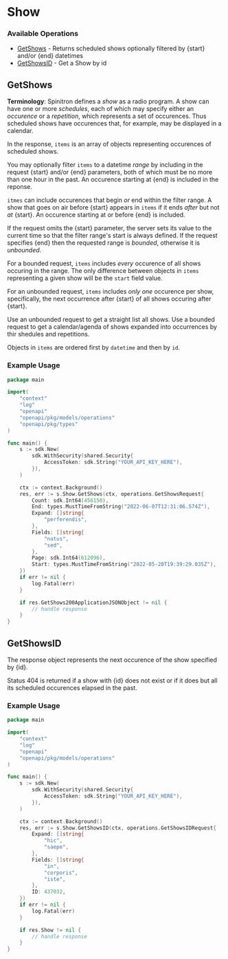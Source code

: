# Show

### Available Operations

* [GetShows](#getshows) - Returns scheduled shows optionally filtered by {start} and/or {end} datetimes
* [GetShowsID](#getshowsid) - Get a Show by id

## GetShows

**Terminology**: Spinitron defines a *show* as a radio program. A show can have one or more *schedules*,
each of which may specify either an *occurence* or a *repetition*, which represents a set of occurences.
Thus scheduled shows have occurences that, for example, may be displayed in a calendar.

In the response, `items` is an array of objects representing occurences of scheduled shows.

You may optionally filter `items` to a datetime *range* by including in the request {start} and/or {end}
parameters, both of which must be no more than one hour in the past. An occurence starting at {end} is
included in the reponse.

`itmes` can include occurences that begin *or* end within the filter range. A show that goes on air before
{start} appears in `items` if it ends *after* but not *at* {start}. An occurence starting at or before {end}
is included.

If the request omits the {start} parameter, the server sets its value to the current time so that the filter
range's start is always defined. If the request specifies {end} then the requested range is *bounded*,
otherwise it is *unbounded*.

For a bounded request, `items` includes *every* occurence of all shows occuring in the range. The only
difference between objects in `items` representing a given show will be the `start` field value.

For an unbounded request, `items` includes *only one* occurence per show, specifically, the
next occurrence after {start} of all shows occuring after {start}.

Use an unbounded request to get a straight list all shows. Use a bounded request to get a calendar/agenda
of shows expanded into occurrences by thir shedules and repetitions.

Objects in `items` are ordered first by `datetime` and then by `id`.


### Example Usage

```go
package main

import(
	"context"
	"log"
	"openapi"
	"openapi/pkg/models/operations"
	"openapi/pkg/types"
)

func main() {
    s := sdk.New(
        sdk.WithSecurity(shared.Security{
            AccessToken: sdk.String("YOUR_API_KEY_HERE"),
        }),
    )

    ctx := context.Background()
    res, err := s.Show.GetShows(ctx, operations.GetShowsRequest{
        Count: sdk.Int64(456150),
        End: types.MustTimeFromString("2022-06-07T12:31:06.574Z"),
        Expand: []string{
            "perferendis",
        },
        Fields: []string{
            "natus",
            "sed",
        },
        Page: sdk.Int64(612096),
        Start: types.MustTimeFromString("2022-05-20T19:39:29.035Z"),
    })
    if err != nil {
        log.Fatal(err)
    }

    if res.GetShows200ApplicationJSONObject != nil {
        // handle response
    }
}
```

## GetShowsID

The response object represents the next occurence of the show specified by {id}.

Status 404 is returned if a show with {id} does not exist or if it does but all its scheduled occurences elapsed in the past.


### Example Usage

```go
package main

import(
	"context"
	"log"
	"openapi"
	"openapi/pkg/models/operations"
)

func main() {
    s := sdk.New(
        sdk.WithSecurity(shared.Security{
            AccessToken: sdk.String("YOUR_API_KEY_HERE"),
        }),
    )

    ctx := context.Background()
    res, err := s.Show.GetShowsID(ctx, operations.GetShowsIDRequest{
        Expand: []string{
            "hic",
            "saepe",
        },
        Fields: []string{
            "in",
            "corporis",
            "iste",
        },
        ID: 437032,
    })
    if err != nil {
        log.Fatal(err)
    }

    if res.Show != nil {
        // handle response
    }
}
```
